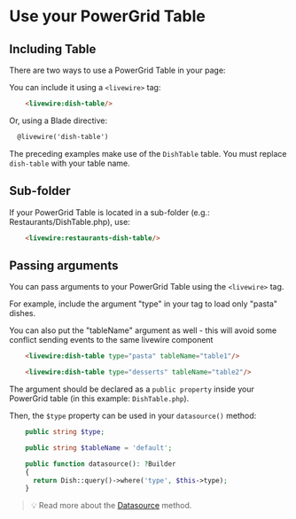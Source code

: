 # Use your PowerGrid Table

## Including Table

There are two ways to use a PowerGrid Table in your page:

You can include it using a `<livewire>` tag:

```html
    <livewire:dish-table/>
```

Or, using a Blade directive:

```html
  @livewire('dish-table')
```

The preceding examples make use of the `DishTable` table. You must replace `dish-table` with your table name.

## Sub-folder

If your PowerGrid Table is located in a sub-folder (e.g.: Restaurants/DishTable.php), use:

```html
    <livewire:restaurants-dish-table/>
```

## Passing arguments

You can pass arguments to your PowerGrid Table using the `<livewire>` tag.

For example, include the argument "type" in your tag to load only "pasta" dishes.

You can also put the "tableName" argument as well - this will avoid some conflict sending events to the same livewire component

```html
    <livewire:dish-table type="pasta" tableName="table1"/>

    <livewire:dish-table type="desserts" tableName="table2"/>
```

The argument should be declared as a `public property` inside your PowerGrid table (in this example: `DishTable.php`).

Then, the `$type` property can be used in your `datasource()` method:

```php
    public string $type;

    public string $tableName = 'default';

    public function datasource(): ?Builder
    {
      return Dish::query()->where('type', $this->type);
    }
```

> 💡 Read more about the [Datasource](https://livewire-powergrid.docsforge.com/main/datasource/) method.
